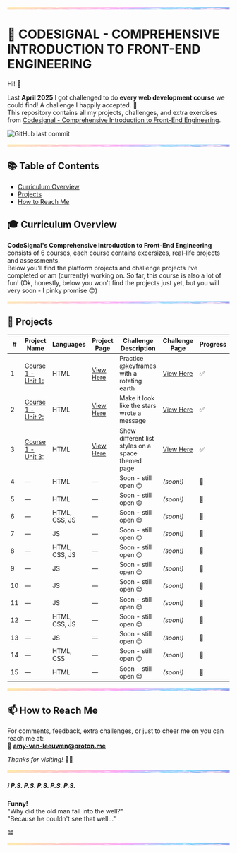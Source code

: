 <img src="assets/pastel-banner.jpg" alt="Pastel Prism Banner" width="100%" height="5" style="display:block; margin:16px 0;" />

# 🚀 CODESIGNAL - COMPREHENSIVE INTRODUCTION TO FRONT-END ENGINEERING

Hi! 👋

Last **April 2025** I got challenged to do **every web development course** we could find! A challenge I happily accepted. 🎉  
This repository contains all my projects, challenges, and extra exercises from [Codesignal - Comprehensive Introduction to Front-End Engineering](https://codesignal.com/learn/paths/comprehensive-introduction-to-front-end-engineering).

![GitHub last commit](https://img.shields.io/github/last-commit/PastelPrism/codesignal-comprehensive-introduction-to-front-end-engineering)

<img src="assets/pastel-banner.jpg" alt="Pastel Prism Banner" width="100%" height="5" style="display:block; margin:16px 0;" />

## 📚 Table of Contents
- [Curriculum Overview](#-curriculum-overview)
- [Projects](#projects)
- [How to Reach Me](#-how-to-reach-me)


## 🎓 Curriculum Overview

**CodeSignal's Comprehensive Introduction to Front-End Engineering** consists of 6 courses, each course contains excersizes, real-life projects and assessments.  
Below you'll find the platform projects and challenge projects I’ve completed or am (currently) working on. So far, this course is also a lot of fun! 
(Ok, honestly, below you won't find the projects just yet, but you will very soon - I pinky promise 😊)

<img src="assets/pastel-banner.jpg" alt="Pastel Prism Banner" width="100%" height="5" style="display:block; margin:16px 0;" />

## 📁 Projects

| #  | Project Name                                                                 | Languages         | Project Page                                                                 | Challenge Description                        | Challenge Page                                                                 | Progress |
|----|------------------------------------------------------------------------------|-------------------|------------------------------------------------------------------------------|----------------------------------------------|-------------------------------------------------------------------------------|----------|
| 1  | [Course 1 - Unit 1:](https://github.com/PastelPrism/codesignal-comprehensive-introduction-to-front-end-engineering/tree/main/course1-unit1) | HTML              | [View Here](https://pastelprism.github.io/codesignal-comprehensive-introduction-to-front-end-engineering/course1-unit1/)           | Practice @keyframes with a rotating earth     | [View Here](https://pastelprism.github.io/codesignal-comprehensive-introduction-to-front-end-engineering/course1-unit1/extra/)     | ✅       |
| 2  | [Course 1 - Unit 2:](https://github.com/PastelPrism/codesignal-comprehensive-introduction-to-front-end-engineering/tree/main/course-unit2/) | HTML              | [View Here](https://pastelprism.github.io/codesignal-comprehensive-introduction-to-front-end-engineering/course-unit2/)          | Make it look like the stars wrote a message    | [View Here](https://pastelprism.github.io/codesignal-comprehensive-introduction-to-front-end-engineering/course1-unit2/extra/)     | ✅       |
| 3  | [Course 1 - Unit 3:](https://github.com/PastelPrism/codesignal-comprehensive-introduction-to-front-end-engineering/tree/main/course1-unit3) | HTML         | [View Here](https://pastelprism.github.io/codesignal-comprehensive-introduction-to-front-end-engineering/course1-unit3/)   | Show different list styles on a space themed page | [View Here](https://pastelprism.github.io/codesignal-comprehensive-introduction-to-front-end-engineering/course1-unit3/extra/)      | ✅       |
| 4  | —                                                                            | HTML              | —                                                                            | Soon - still open 😊                             | _(soon!)_                                                                | 🚧       |
| 5  | —                                                                            | HTML              | —                                                                            | Soon - still open 😊                             | _(soon!)_                                                                | 🚧       |
| 6  | —                                                                            | HTML, CSS, JS     | —                                                                            | Soon - still open 😊                             | _(soon!)_                                                                | 🚧       |
| 7  | —                                                                            | JS                | —                                                                            | Soon - still open 😊                             | _(soon!)_                                                                | 🚧       |
| 8  | —                                                                            | HTML, CSS, JS     | —                                                                            | Soon - still open 😊                             | _(soon!)_                                                                | 🚧       |
| 9  | —                                                                            | JS                | —                                                                            | Soon - still open 😊                             | _(soon!)_                                                                | 🚧       |
| 10 | —                                                                            | JS                | —                                                                            | Soon - still open 😊                             | _(soon!)_                                                                | 🚧       |
| 11 | —                                                                            | JS                | —                                                                            | Soon - still open 😊                             | _(soon!)_                                                                | 🚧       |
| 12 | —                                                                            | HTML, CSS, JS     | —                                                                            | Soon - still open 😊                             | _(soon!)_                                                                | 🚧       |
| 13 | —                                                                            | JS                | —                                                                            | Soon - still open 😊                             | _(soon!)_                                                                | 🚧       |
| 14 | —                                                                            | HTML, CSS         | —                                                                            | Soon - still open 😊                             | _(soon!)_                                                                | 🚧       |
| 15 | —                                                                            | HTML              | —                                                                            | Soon - still open 😊                             | _(soon!)_                                                                | 🚧       |

<img src="assets/pastel-banner.jpg" alt="Pastel Prism Banner" width="100%" height="5" style="display:block; margin:16px 0;" />

## 📫 How to Reach Me

For comments, feedback, extra challenges, or just to cheer me on you can reach me at:  
📩 **[amy-van-leeuwen@proton.me](mailto:amy-van-leeuwen@proton.me)**


_Thanks for visiting!_ 👋😊
<img src="assets/pastel-banner.jpg" alt="Pastel Prism Banner" width="100%" height="5" style="display:block; margin:16px 0;" />

##### ℹ️ _P.S._ _P.S._ _P.S._ _P.S._ _P.S._ ######
**Funny!**  
"Why did the old man fall into the well?"   
"Because he couldn't see that well..."  
  
😁
<img src="assets/pastel-banner.jpg" alt="Pastel Prism Banner" width="100%" height="5" style="display:block; margin:16px 0;" />